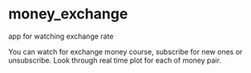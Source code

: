 # money_exchange
app for watching exchange rate

You can watch for exchange money course, subscribe for new ones or unsubscribe.
Look through real time plot for each of money pair.
